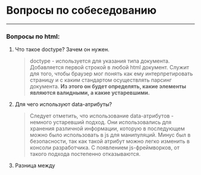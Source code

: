 # Вопросы по собеседованию
---
### Вопросы по **html**:

1. Что такое doctype? Зачем он нужен.
   > doctype - используется для указания типа документа. Добавляется первой строкой в любой html документ. Служит для того, чтобы браузер мог понять как ему интерпретировать страницу и с каким стандартом осуществлять парсинг документа. **Из этого он будет определять, какие элементы являются валидными, а какие устаревшими.**

2. Для чего используют data-атрибуты?
   > Следует отметить, что использование data-атрибутов - немного устаревший подход. Они использовались для хранения различной информации, которую в последующем можно было использовать в js для манипуляций. Минус был в безопасности, так как такой атрибут можно легко изменить в консоли разработчика. С появлением js-фреймворков, от такого подхода постепенно отказываются.

3. Разница между <script>, <script async> и <script defer>.
   >  Когда происходит чтение html-документа парсер может наткнуться на тег script. <script> - это тег, предназначенный для исполнения js-кода. Проблема: когда парсер доходит до этого тега, скрипт блокирует дальнейшее чтение документа до момента своего полного исполнения. Извлекается и загружается мгновенно, блокируя дальнейшее чтение html-документа. Поэтому его рекомендуют добавлять в конец html-документа перед <body>. Если тег содержит атрибут async - скрипт извлекается и исполняется параллельно с чтением html-документа. Часто async применяется для скриптов, которые не зависят от других скриптов (аналитика и тп.). Атрибут defer - скрипт будет извлечен при чтении html-страницы, однако его выполнение произойдет после полного парсинга страницы. Если таких скриптов несколько, каждый будет исполняться в том порядке, как он расположен в html. Такое поведение практически идентично обычному тегу скрипт, однако defer гаранитрует что на момент исполнение скрипт-кода DOM-дерево будет полностью готово. Атрибут следует использовать со скриптами, которые взаимодействуют с DOM-элементами.

4. В чем отличие между тэгами strong/em и b/i? Зачем они нужны?
   > Если посмотреть результат в браузере, то теги strong и b делают текст жирным, а теги em и i - делают текст курсивным. Однако теги strong и em предназначены для добавления обернутому элементу логического выделения. К примеру, внутри параграфа обернутое слово будет не только выделено, но и при чтении страницы поисковыми роботами на нем будет сделан акцент, в то время как теги b и i просто изменяют визуальное вид обернутого элемента без добавления семантики или акцента.

5. Что такое canvas и для чего он используется?
   > Canvas - (холст) - это html5 элемент, который можно использовать для вставки изображений, градиентов, сложных анимаций, также он создает область, в которой с помощью js можно рисовать различные объекты, преобразовывать их и взаимодействовать с ними. По сути, это низкоуровневый API, предназначенный для отрисовки графики. Пример использования:

![image](https://user-images.githubusercontent.com/33577099/159160651-a04ce72d-7567-42d1-8d24-b099d0758f6c.png)

---

### Вопросы по **CSS и препроцессорам**:

1. Типы позиционирования в CSS
   
![image](https://user-images.githubusercontent.com/33577099/159160487-ad2b7132-9046-44c5-85da-cef4ffe751de.png)
   
2. Что такое вендорные префиксы и для чего они используются?

   > Вендорный префикс - это приставка к CSS-свойству, которая обеспечивает поддержку данного свойства браузерами, в которых оно не внедрено на постоянной основе. То есть свойство введено в спецификацию CSS, но в конкретном браузере оно находится либо в стадии разработки, либо в стадии тестирования. Причин для их появления несколько: включение в браузер экспериментальных свойств CSS, которые стандартом еще не утверждены и для кроссбраузерности. @@@Спросить где можно узнать про поддержку свойств в разных браузерах@@@ - сервис CanIUse.
 
